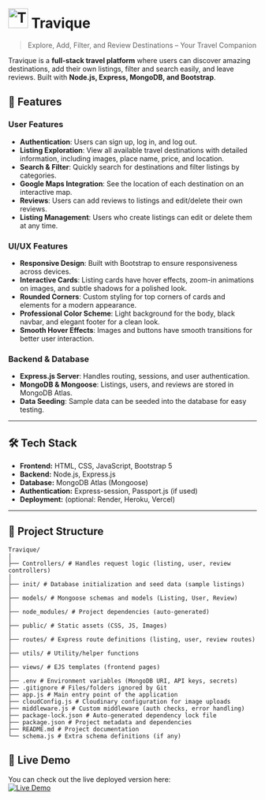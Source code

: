#  <img  src="/images/favicon.png" alt="TraviQue Logo" width="40" height="40"> Travique

> Explore, Add, Filter, and Review Destinations – Your Travel Companion  

Travique is a **full-stack travel platform** where users can discover amazing destinations, add their own listings, filter and search easily, and leave reviews. Built with **Node.js, Express, MongoDB, and Bootstrap**.

## 🚀 Features

### User Features
- **Authentication**: Users can sign up, log in, and log out.  
- **Listing Exploration**: View all available travel destinations with detailed information, including images, place name, price, and location.  
- **Search & Filter**: Quickly search for destinations and filter listings by categories.  
- **Google Maps Integration**: See the location of each destination on an interactive map.  
- **Reviews**: Users can add reviews to listings and edit/delete their own reviews.  
- **Listing Management**: Users who create listings can edit or delete them at any time.  

### UI/UX Features
- **Responsive Design**: Built with Bootstrap to ensure responsiveness across devices.  
- **Interactive Cards**: Listing cards have hover effects, zoom-in animations on images, and subtle shadows for a polished look.  
- **Rounded Corners**: Custom styling for top corners of cards and elements for a modern appearance.  
- **Professional Color Scheme**: Light background for the body, black navbar, and elegant footer for a clean look.  
- **Smooth Hover Effects**: Images and buttons have smooth transitions for better user interaction.  

### Backend & Database
- **Express.js Server**: Handles routing, sessions, and user authentication.  
- **MongoDB & Mongoose**: Listings, users, and reviews are stored in MongoDB Atlas.  
- **Data Seeding**: Sample data can be seeded into the database for easy testing.  

---

## 🛠️ Tech Stack

- **Frontend:** HTML, CSS, JavaScript, Bootstrap 5  
- **Backend:** Node.js, Express.js  
- **Database:** MongoDB Atlas (Mongoose)  
- **Authentication:** Express-session, Passport.js (if used)  
- **Deployment:** (optional: Render, Heroku, Vercel)

---

## 📂 Project Structure
```
Travique/
│
├── Controllers/ # Handles request logic (listing, user, review controllers)
│
├── init/ # Database initialization and seed data (sample listings)
│
├── models/ # Mongoose schemas and models (Listing, User, Review)
│
├── node_modules/ # Project dependencies (auto-generated)
│
├── public/ # Static assets (CSS, JS, Images)
│
├── routes/ # Express route definitions (listing, user, review routes)
│
├── utils/ # Utility/helper functions
│
├── views/ # EJS templates (frontend pages)
│
├── .env # Environment variables (MongoDB URI, API keys, secrets)
├── .gitignore # Files/folders ignored by Git
├── app.js # Main entry point of the application
├── cloudConfig.js # Cloudinary configuration for image uploads
├── middleware.js # Custom middleware (auth checks, error handling)
├── package-lock.json # Auto-generated dependency lock file
├── package.json # Project metadata and dependencies
├── README.md # Project documentation
└── schema.js # Extra schema definitions (if any)
```


##  🔗 Live Demo

You can check out the live deployed version here:  
[![Live Demo](https://img.shields.io/badge/Live-Website-green?style=for-the-badge&logo=vercel)](https://travique-fxzw.onrender.com)



